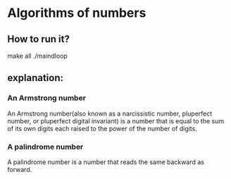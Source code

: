 # Algorithms of numbers
## How to run it?
make all
./maindloop
## explanation:
### An Armstrong number
An Armstrong number(also known as a narcissistic number, pluperfect number, or pluperfect digital invariant) is a number that is equal to the sum of its own digits each raised to the power of the number of digits.
### A palindrome number 
A palindrome number is a number that reads the same backward as forward.

